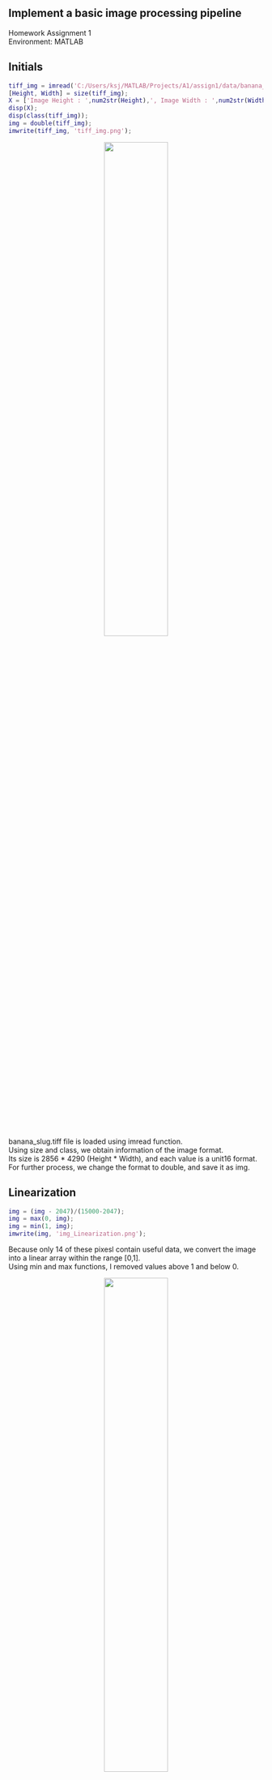 ## Implement a basic image processing pipeline

Homework Assignment 1  
Environment: MATLAB


## Initials

```matlab
tiff_img = imread('C:/Users/ksj/MATLAB/Projects/A1/assign1/data/banana_slug.tiff');
[Height, Width] = size(tiff_img);
X = ['Image Height : ',num2str(Height),', Image Width : ',num2str(Width)];
disp(X);
disp(class(tiff_img));
img = double(tiff_img);
imwrite(tiff_img, 'tiff_img.png');
```
<p align="center">
    <img src="Images/tiff_img.png" width="50%" height="50%">
</p>

banana_slug.tiff file is loaded using imread function.  
Using size and class, we obtain information of the image format.  
Its size is 2856 * 4290 (Height * Width), and each value is a unit16 format.  
For further process, we change the format to double, and save it as img.  



## Linearization

```matlab
img = (img - 2047)/(15000-2047);
img = max(0, img);
img = min(1, img);
imwrite(img, 'img_Linearization.png');
```
Because only 14 of these pixesl contain useful data, we convert the image into a linear array within the range [0,1].  
Using min and max functions, I removed values above 1 and below 0.  

<p align="center">
    <img src="Images/img_Linearization.png" width="50%" height="50%">
</p>


## Identifying the Correct Bayer Pattern

```matlab
ba1 = img(1:2:end, 1:2:end);
ba2 = img(1:2:end, 2:2:end);
ba3 = img(2:2:end, 1:2:end);
ba4 = img(2:2:end, 2:2:end);
mean_ba = [mean(ba1(:)), mean(ba2(:)), mean(ba3(:)), mean(ba4(:))];
disp(mean_ba);
```
To identify which Bayer pattern is used, I compared the mean value of each space of the 2x2 squares.  
mean_ba shows the mean values, and from here we can acknowledge that the mean of ba2 and ba3 have similar values(=green).  
Since I know the greens, now i need to figure out between RGGB and BGGR.  

```matlab
img_rggb = cat(3, ba1, ba3, ba4);
img_bggr = cat(3, ba4, ba3, ba1);
imwrite(min(1, img_rggb*5), 'img_BayerPattern_rggb.png');
imwrite(min(1, img_bggr*5), 'img_BayerPattern_bggr.png');
img_rgb = img_rggb;
```
<p align="center">
    <img src="Images/img_BayerPattern_rggb.png" width="40%" height="40%">
    <img src="Images/img_BayerPattern_bggr.png" width="40%" height="40%">
</p>

Now I compare the results by concatenating 3 values in each format.  
Knowing that the banana slug should have a yellow color, I set RGGB as the Bayer pattern.  


## White Balancing
### White world automatic white balancing
```matlab
im_r = max(max(img_rgb(:, :, 1)));
im_g = max(max(img_rgb(:, :, 2)));
im_b = max(max(img_rgb(:, :, 3)));
img_wb = cat(3, img_rgb(:,:,1) * im_g / im_r, img_rgb(:,:,2), img_rgb(:,:,3) * im_g / im_b);
imwrite(img_wb, 'img_WhiteBalancing.png');
```

<p align="center">
    <img src="Images/img_WhiteBalancing.png" width="50%" height="50%">
</p>

The image has a high Green value overall, White Balancing is done to adjust Red and Blue values.  
Red and Blue values are incresed by a certain ratio obatined.  
Here I used 'white world automatic white balancing' for this assignment.  

### Gray world automatic white balancing
```matlab
im_r = mean(mean(img_rgb(:, :, 1)));
im_g = mean(mean(img_rgb(:, :, 2)));
im_b = mean(mean(img_rgb(:, :, 3)));
img_wb = cat(3, img_rgb(:,:,1) * im_g / im_r, img_rgb(:,:,2), img_rgb(:,:,3) * im_g / im_b);
imwrite(img_wb, 'img_GrayBalancing.png');
```
<p align="center">
    <img src="Images/img_GrayBalancing.png" width="50%" height="50%">
</p>

This is the script for 'gray world automatic white balancing'. It was not used for this assignment.  

## Demosaicing

```matlab
img_wb_dem_r = interp2(img_wb(:,:,1));
img_wb_dem_g = interp2(img_wb(:,:,2));
img_wb_dem_b = interp2(img_wb(:,:,3));
img_wb_dem = cat(3, img_wb_dem_r, img_wb_dem_g, img_wb_dem_b);
imwrite(img_wb_dem, 'img_Demosaicing.png');
```
To retrieve color, demosaicing is needed.  
Here instead of using the demosaic function, it is improvised using interp2 function.  

<p align="center">
    <img src="Images/img_Demosaicing.png" width="50%" height="50%">
</p>

## Brightness Adjustment and Gamma Correction

```matlab
img_wb_dem_gray = rgb2gray(img_wb_dem);
img_wb_dem = min(1, img_wb_dem * 2.8);
if img_wb_dem_gray <= 0.0031308
    img_wb_dem_out = 12.92 * img_wb_dem;
else
    img_wb_dem_out = (1.055) * power(img_wb_dem, 1/2.4) - 0.055;
end
imwrite(img_wb_dem_out, 'img_GammaCorrection.png');
```
<p align="center">
    <img src="Images/img_GammaCorrection.png" width="50%" height="50%">
</p>

Still, the image is too dark, I adjusted the image brightness by 2.8.
Then, gamma correction(tone reproduction) was applied to the image.


## Compression

```matlab
quality_value = [95, 70, 50, 35, 20, 10, 5];
quality_size = size(quality_value);
disp(quality_size);
for i = 1:7
    file_name = 'img_wb_dem_gamma_q' + string(quality_value(i)) + '.jpeg';
    imwrite(img_wb_dem_out, file_name, 'quality', quality_value(i));
end
```
<div id="main-carousel" class="carousel slide" data-ride="carousel">
        <!-- Indicators -->
        <ol class="carousel-indicators">
          <li data-target="#main-carousel" data-slide-to="0" class="active"></li>
          <li data-target="#main-carousel" data-slide-to="1"></li>
          <li data-target="#main-carousel" data-slide-to="2"></li>
          <li data-target="#main-carousel" data-slide-to="3"></li>
          <li data-target="#main-carousel" data-slide-to="4"></li>
          <li data-target="#main-carousel" data-slide-to="5"></li>
          <li data-target="#main-carousel" data-slide-to="6"></li>
        </ol>

        <!-- Wrapper for slides -->
        <div class="carousel-inner" role="listbox">

          <div class="item active" id="item_1">
            <img class="results_img" src="Images/img_wb_dem_gamma_q95.jpeg" alt="img_1">
            <div class="carousel-caption">
              <h3>Quality 95%</h3>
              <p>original tiff image</p>
            </div>
          </div>

          <div class="item">
            <img class="results_img" src="Images/img_wb_dem_gamma_q70.jpeg" alt="img_2">
            <div class="carousel-caption">
              <h3>Quality 70%</h3>
              <p>after linearization</p>
            </div>
          </div>

          <div class="item">
            <img class="results_img" src="Images/img_wb_dem_gamma_q50.jpeg" alt="img_3">
            <div class="carousel-caption">
              <h3>Quality 50%</h3>
              <p>left-top: bggr / right-top: gbrg / left-bottom: grbg / right-bottom: rggb(best)</p>
            </div>
          </div>

          <div class="item">
            <img class="results_img" src="Images/img_wb_dem_gamma_q35.jpeg" alt="img_4">
            <div class="carousel-caption">
              <h3>Quality 35%</h3>
              <p>results of rggb(best)</p>
            </div>
          </div>

          <div class="item">
            <img class="results_img" src="Images/img_wb_dem_gamma_q20.jpeg" alt="img_5">
            <div class="carousel-caption">
              <h3>Quality 20%</h3>
              <p>top: gray world / bottom: white world(best)</p>
            </div>
          </div>

          <div class="item">
            <img class="results_img" src="Images/img_wb_dem_gamma_q10.jpeg" alt="img_6">
            <div class="carousel-caption">
              <h3>Quality 10%</h3>
              <p>results of white world automatic white balancing(best)</p>
            </div>
          </div>

          <div class="item">
            <img class="results_img" src="Images/img_wb_dem_gamma_q5.jpeg" alt="img_7">
            <div class="carousel-caption">
              <h3>Quality 5%</h3>
              <p>used results of white world AWB</p>
            </div>
          </div>
        </div>

        <!-- Controls -->
        <a class="left carousel-control" href="#main-carousel" role="button" data-slide="prev">
          <span class="glyphicon glyphicon-chevron-left" aria-hidden="true"></span>
          <span class="sr-only">Previous</span>
        </a>
        <a class="right carousel-control" href="#main-carousel" role="button" data-slide="next">
          <span class="glyphicon glyphicon-chevron-right" aria-hidden="true"></span>
          <span class="sr-only">Next</span>
        </a>
      </div>
</div>
      
<p align="center">
    <img src="Images/img_wb_dem_gamma_q95.jpeg" width="20%" height="20%">
    <img src="Images/img_wb_dem_gamma_q50.jpeg" width="20%" height="20%">
    <img src="Images/img_wb_dem_gamma_q35.jpeg" width="20%" height="20%">
    <img src="Images/img_wb_dem_gamma_q10.jpeg" width="20%" height="20%">
    <img src="Images/img_wb_dem_gamma_q5.jpeg" width="20%" height="20%">
</p>

Finally, i apply compression to the image in several values.  
From quality value 35 and  lower, compression can be easily observed.
